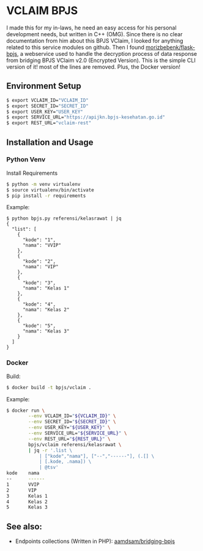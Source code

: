 # VCLAIM BPJS

I made this for my in-laws, he need an easy access for his personal development needs, but written in C++ (OMG). Since there is no clear documentation from him about this BPJS VClaim, I looked for anything related to this service modules on github. Then I found [morizbebenk/flask-bpjs](https://github.com/morizbebenk/flask-bpjs), a webservice used to handle the decryption process of data response from bridging BPJS VClaim v2.0 (Encrypted Version). This is the simple CLI version of it! most of the lines are removed. Plus, the Docker version!

## Environment Setup

```bash
$ export VCLAIM_ID="VCLAIM_ID"
$ export SECRET_ID="SECRET_ID"
$ export USER_KEY="USER_KEY"
$ export SERVICE_URL="https://apijkn.bpjs-kesehatan.go.id"
$ export REST_URL="vclaim-rest"
```

## Installation and Usage

### Python Venv

Install Requirements

```bash
$ python -m venv virtualenv
$ source virtualenv/bin/activate
$ pip install -r requirements
```

Example:

```
$ python bpjs.py referensi/kelasrawat | jq
{
  "list": [
    {
      "kode": "1",
      "nama": "VVIP"
    },
    {
      "kode": "2",
      "nama": "VIP"
    },
    {
      "kode": "3",
      "nama": "Kelas 1"
    },
    {
      "kode": "4",
      "nama": "Kelas 2"
    },
    {
      "kode": "5",
      "nama": "Kelas 3"
    }
  ]
}
```

### Docker

Build:

```bash
$ docker build -t bpjs/vclaim .
```

Example:

```bash
$ docker run \
        --env VCLAIM_ID="${VCLAIM_ID}" \
        --env SECRET_ID="${SECRET_ID}" \
        --env USER_KEY="${USER_KEY}" \
        --env SERVICE_URL="${SERVICE_URL}" \
        --env REST_URL="${REST_URL}" \
        bpjs/vclaim referensi/kelasrawat \
        | jq -r '.list \
            | ["kode","nama"], ["--","------"], (.[] \
            | [.kode, .nama]) \
            | @tsv'
kode    nama
--      ------
1       VVIP
2       VIP
3       Kelas 1
4       Kelas 2
5       Kelas 3

```


## See also:
- Endpoints collections (Written in PHP): [aamdsam/bridging-bpjs](https://github.com/aamdsam/bridging-bpjs/tree/dev/src/VClaim)
